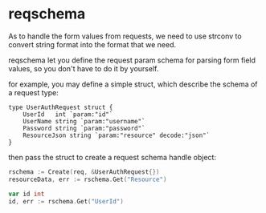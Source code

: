 reqschema
=============
As to handle the form values from requests, we need to use strconv to convert 
string format into the format that we need.

reqschema let you define the request param schema for parsing form field values, so
you don't have to do it by yourself.

for example, you may define a simple struct, which describe the schema of a request type:

    type UserAuthRequest struct {
        UserId   int `param:"id"`
        UserName string `param:"username"`
        Password string `param:"password"`
        ResourceJson string `param:"resource" decode:"json"`
    }

then pass the struct to create a request schema handle object:

```go
rschema := Create(req, &UserAuthRequest{})
resourceData, err := rschema.Get("Resource")

var id int
id, err := rschema.Get("UserId")
```


